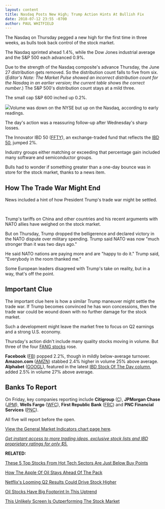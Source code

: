 ```yaml
---
layout: content
title: Nasdaq Posts New High; Trump Action Hints At Bullish Fix
date: 2018-07-12 23:55 -0700
author: PAUL WHITFIELD
---
```






The Nasdaq on Thursday pegged a new high for the first time in three weeks, as bulls took back control of the stock market.




The Nasdaq sprinted ahead 1.4%, while the Dow Jones industrial average and the S&P 500 each advanced 0.9%.


Due to the strength of the Nasdaq composite's advance Thursday, the June 27 distribution gets removed. So the distribution count falls to five from six. (*Editor's Note: The Market Pulse showed an incorrect distribution count for the Nasdaq in an earlier version; the current table shows the correct number*.) The S&P 500's distribution count stays at a mild three.


The small cap S&P 600 inched up 0.2%.


![](https://www.investors.com/wp-content/uploads/2018/07/MP_071218-209x300.jpg)Volume was down on the NYSE but up on the Nasdaq, according to early readings.


The day's action was a reassuring follow-up after Wednesday's sharp losses.


The Innovator IBD 50 ([FFTY](https://research.investors.com/quote.aspx?symbol=FFTY)), an exchange-traded fund that reflects the [IBD 50](https://research.investors.com/stock-lists/ibd-50/), jumped 2%.


Industry groups either matching or exceeding that percentage gain included many software and semiconductor groups.


Bulls had to wonder if something greater than a one-day bounce was in store for the stock market, thanks to a news item.


How The Trade War Might End
---------------------------


News included a hint of how President Trump's trade war might be settled.


 


Trump's tariffs on China and other countries and his recent arguments with NATO allies have weighed on the stock market.


But on Thursday, Trump dropped the belligerence and declared victory in the NATO dispute over military spending. Trump said NATO was now "much stronger than it was two days ago."


He said NATO nations are paying more and are "happy to do it." Trump said, "Everybody in the room thanked me."


Some European leaders disagreed with Trump's take on reality, but in a way, that's off the point.


Important Clue
--------------


The important clue here is how a similar Trump maneuver might settle the trade war. If Trump becomes convinced he has won concessions, then the trade war could be wound down with no further damage for the stock market.


Such a development might leave the market free to focus on Q2 earnings and a strong U.S. economy.


Thursday's action didn't include many quality stocks moving in volume. But three of the four [FANG stocks](https://www.investors.com/news/technology/fang-stocks-news-quotes-facebook-amazon-netflix-google/) rose.


**Facebook** ([FB](https://research.investors.com/quote.aspx?symbol=FB)) popped 2.2%, though in mildly below-average turnover. **Amazon.com** ([AMZN](https://research.investors.com/quote.aspx?symbol=AMZN)) stabbed 2.4% higher in volume 25% above average. **Alphabet** ([GOOGL](https://research.investors.com/quote.aspx?symbol=GOOGL)), featured in the latest [IBD Stock Of The Day column](https://www.investors.com/research/ibd-stock-of-the-day/), added 2.5% in volume 27% above average.


Banks To Report
---------------


On Friday, key companies reporting include **Citigroup** ([C](https://research.investors.com/quote.aspx?symbol=C)), **JPMorgan Chase** ([JPM](https://research.investors.com/quote.aspx?symbol=JPM)), **Wells Fargo** ([WFC](https://research.investors.com/quote.aspx?symbol=WFC)), **First Republic Bank** ([FRC](https://research.investors.com/quote.aspx?symbol=FRC)) and **PNC Financial Services** ([PNC](https://research.investors.com/quote.aspx?symbol=PNC)).


All five will report before the open.


[View the General Market Indicators chart page here](https://www.investors.com/wp-content/uploads/2018/07/IBD1207152451GMI.pdf).


[*Get instant access to more trading ideas, exclusive stock lists and IBD proprietary ratings for only $5.*](https://shop.investors.com/offer/splashresponsive.aspx?id=ibddigital-profit&src=A00433A&intcode=IntContentArticle)


**RELATED:**


[These 5 Top Stocks From Hot Tech Sectors Are Just Below Buy Points](https://www.investors.com/market-trend/stock-market-today/dow-futures-alphabet-stock-workday-stock-proofpoint-near-buy-points/)


[How The Apple Of Oil Stays Ahead Of The Pack](https://www.investors.com/research/the-new-america/eog-resources-shale-production/)


[Netflix's Looming Q2 Results Could Drive Stock Higher](https://www.investors.com/news/technology/click/netflix-q2-earnings-preview-2/)


[Oil Stocks Have Big Footprint In This Uptrend](https://research.investors.com/stock-lists/stock-spotlight/)


[This Unlikely Screen Is Outperforming The Stock Market](https://www.investors.com/stock-lists/ibd-big-cap-20/stock-market-leaders/)




